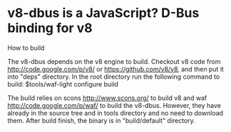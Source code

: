 v8-dbus is a JavaScript? D-Bus binding for v8
===
How to build

The v8-dbus depends on the v8 engine to build. Checkout v8 code from http://code.google.com/p/v8/ or https://github.com/v8/v8, and then put it into "deps" directory. In the root directory run the following command to build:
    $tools/waf-light configure build

The build relies on scons http://www.scons.org/ to build v8 and waf http://code.google.com/p/waf/ to build the v8-dbus. However, they have already in the source tree and in tools directory and no need to download them. After build finish, the binary is in "build/default" directory.

